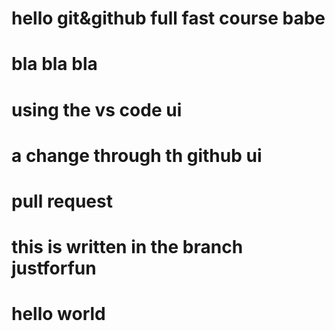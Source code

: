 # hello git&github full fast course babe

# bla bla bla 
# using the vs code ui
# a change through th github ui 
# pull request
# this is written in the branch justforfun

# hello world